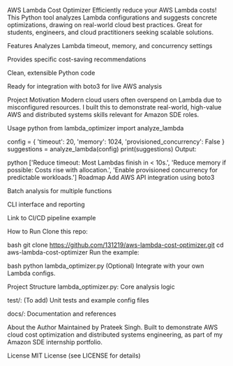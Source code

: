 AWS Lambda Cost Optimizer
Efficiently reduce your AWS Lambda costs! This Python tool analyzes Lambda configurations and suggests concrete optimizations, drawing on real-world cloud best practices. Great for students, engineers, and cloud practitioners seeking scalable solutions.

Features
Analyzes Lambda timeout, memory, and concurrency settings

Provides specific cost-saving recommendations

Clean, extensible Python code

Ready for integration with boto3 for live AWS analysis

Project Motivation
Modern cloud users often overspend on Lambda due to misconfigured resources. I built this to demonstrate real-world, high-value AWS and distributed systems skills relevant for Amazon SDE roles.

Usage
python
from lambda_optimizer import analyze_lambda

config = {
    'timeout': 20,
    'memory': 1024,
    'provisioned_concurrency': False
}
suggestions = analyze_lambda(config)
print(suggestions)
Output:

python
['Reduce timeout: Most Lambdas finish in < 10s.', 'Reduce memory if possible: Costs rise with allocation.', 'Enable provisioned concurrency for predictable workloads.']
Roadmap
Add AWS API integration using boto3

Batch analysis for multiple functions

CLI interface and reporting

Link to CI/CD pipeline example

How to Run
Clone this repo:

bash
git clone https://github.com/131219/aws-lambda-cost-optimizer.git
cd aws-lambda-cost-optimizer
Run the example:

bash
python lambda_optimizer.py
(Optional) Integrate with your own Lambda configs.

Project Structure
lambda_optimizer.py: Core analysis logic

test/: (To add) Unit tests and example config files

docs/: Documentation and references

About the Author
Maintained by Prateek Singh. Built to demonstrate AWS cloud cost optimization and distributed systems engineering, as part of my Amazon SDE internship portfolio.

License
MIT License (see LICENSE for details)
